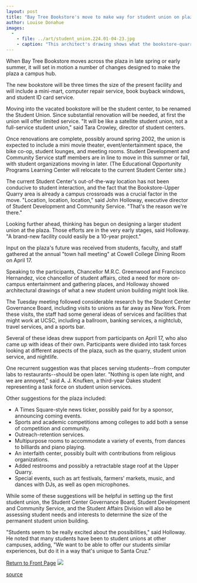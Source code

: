 ```yaml
---
layout: post
title: "Bay Tree Bookstore's move to make way for student union on plaza"
author: Louise Donahue
images:
  -
    - file: ../art/student_union.224.01-04-23.jpg
    - caption: "This architect's drawing shows what the bookstore-quarry plaza might look like with the addition of a student union on the corner at left. Efforts to design a new student union building are in the early stages. Art: MHTN Architects"
---
```


When Bay Tree Bookstore moves across the plaza in late spring or early summer, it will set in motion a number of changes designed to make the plaza a campus hub.

The new bookstore will be three times the size of the present facility and will include a mini-mart, computer repair service, book buyback windows, and student ID card service.

Moving into the vacated bookstore will be the student center, to be renamed the Student Union. Since substantial renovation will be needed, at first the union will offer limited service. "It will be like a satellite student union, not a full-service student union," said Tara Crowley, director of student centers.

Once renovations are complete, possibly around spring 2002, the union is expected to include a mini movie theater, event/entertainment space, the bike co-op, student lounges, and meeting rooms. Student Development and Community Service staff members are in line to move in this summer or fall, with student organizations moving in later. (The Educational Opportunity Programs Learning Center will relocate to the current Student Center site.)  
  
The current Student Center's out-of-the-way location has not been conducive to student interaction, and the fact that the Bookstore-Upper Quarry area is already a campus crossroads was a crucial factor in the move. "Location, location, location," said John Holloway, executive director of Student Development and Community Service. "That's the reason we're there."  
  
Looking further ahead, thinking has begun on designing a larger student union at the plaza. Those efforts are in the very early stages, said Holloway. "A brand-new facility could easily be a 10-year project."  
  
Input on the plaza's future was received from students, faculty, and staff gathered at the annual "town hall meeting" at Cowell College Dining Room on April 17\.   
  
Speaking to the participants, Chancellor M.R.C. Greenwood and Francisco Hernandez, vice chancellor of student affairs, cited a need for more on-campus entertainment and gathering places, and Holloway showed architectural drawings of what a new student union building might look like.  
  
The Tuesday meeting followed considerable research by the Student Center Governance Board, including visits to unions as far away as New York. From these visits, the staff had some general ideas of services and facilities that might work at UCSC, including a ballroom, banking services, a nightclub, travel services, and a sports bar.  
  
Several of these ideas drew support from participants on April 17, who also came up with ideas of their own. Participants were divided into task forces looking at different aspects of the plaza, such as the quarry, student union service, and nightlife.  
  
One recurrent suggestion was that places serving students--from computer labs to restaurants--should be open later. "Nothing is open late night, and we are annoyed," said A. J. Knufken, a third-year Oakes student representing a task force on student union services.   
  
Other suggestions for the plaza included:

* A Times Square-style news ticker, possibly paid for by a sponsor, announcing coming events.
* Sports and academic competitions among colleges to add both a sense of competition and community.
* Outreach-retention services.
* Multipurpose rooms to accommodate a variety of events, from dances to billiards and piano playing.
* An interfaith center, possibly built with contributions from religious organizations.
* Added restrooms and possibly a retractable stage roof at the Upper Quarry.
* Special events, such as art festivals, farmers' markets, music, and dances with DJs, as well as open microphones.

  
While some of these suggestions will be helpful in setting up the first student union, the Student Center Governance Board, Student Development and Community Service, and the Student Affairs Division will also be assessing student needs and interests to determine the size of the permanent student union building.  
  
"Students seem to be really excited about the possibilities," said Holloway. He noted that many students have been to student unions at other campuses, adding, "We want to be able to offer our students similar experiences, but do it in a way that's unique to Santa Cruz."

  
[Return to Front Page][1] ![ ][2]

[1]: ../../index.html
[2]: ../../images/trans.gif

[source](http://www1.ucsc.edu/currents/00-01/04-23/plaza.html "Permalink to plaza")
